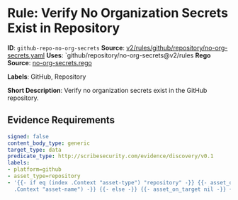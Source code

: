 # Rule: Verify No Organization Secrets Exist in Repository

**ID**: `github-repo-no-org-secrets`
**Source**: [v2/rules/github/repository/no-org-secrets.yaml](https://github.com/scribe-public/sample-policies/v2/rules/github/repository/no-org-secrets.yaml)
**Uses**: `github/repository/no-org-secrets@v2/rules
**Rego Source**: [no-org-secrets.rego](https://github.com/scribe-public/sample-policies/v2/rules/github/repository/no-org-secrets.rego)

**Labels**: GitHub, Repository

**Short Description**: Verify no organization secrets exist in the GitHub repository.

## Evidence Requirements

```yaml
signed: false
content_body_type: generic
target_type: data
predicate_type: http://scribesecurity.com/evidence/discovery/v0.1
labels:
- platform=github
- asset_type=repository
- '{{- if eq (index .Context "asset-type") "repository" -}} {{- asset_on_target (index
  .Context "asset-name") -}} {{- else -}} {{- asset_on_target nil -}} {{- end -}}'
```

